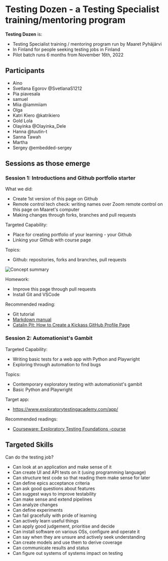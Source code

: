 # Testing Dozen - a Testing Specialist training/mentoring program

**Testing Dozen** is:
  * Testing Specialist training / mentoring program run by Maaret Pyhäjärvi
  * In Finland for people seeking testing jobs in Finland
  * Pilot batch runs 6 months from November 16th, 2022

## Participants
  * Aino
  * Svetlana Egorov @SvetlanaS1212
  * Pia piavesala
  * samuel
  * Miia @iammiiam
  * Olga
  * Katri Kiero @katrikiero
  * Gold Lola 
  * Olayinka  @Olayinka_Dele
  * Hanna @tuutin-t
  * Sanna Tawah
  * Martha
  * Sergey   @embedded-sergey
  
## Sessions as those emerge

### Session 1: Introductions and Github portfolio starter

What we did:
  * Create 1st version of this page on Github
  * Remote control tech check: writing names over Zoom remote control on this page on Maaret's computer
  * Making changes through forks, branches and pull requests

Targeted Capability:
   * Place for creating portfolio of your learning - your Github
   * Linking your Github with course page
   
Topics:
  * Github: repositories, forks and branches, pull requests

![Concept summary](https://github.com/Testing-Dozen/testing-dozen.github.io/blob/6555dd8171c321ab90c3b5000950014c13ba23a9/Session1-concepts.png?raw=true)

Homework: 
  * Improve this page through pull requests
  * Install Git and VSCode
  
Recommended reading:
  * Git tutorial
  * [Markdown manual](https://www.markdownguide.org/basic-syntax/) 
  * [Catalin Pit: How to Create a Kickass GitHub Profile Page](https://catalins.tech/how-to-create-a-kickass-github-profile-page/)

### Session 2: Automationist's Gambit

Targeted Capability:
  * Writing basic tests for a web app with Python and Playwright
  * Exploring through automation to find bugs
  
Topics:
  * Contemporary exploratory testing with automationist's gambit
  * Basic Python and Playwright

Target app:
  * https://www.exploratorytestingacademy.com/app/ 

Recommended readings: 
  * [Courseware: Exploratory Testing Foundations -course](https://dev.to/maaretp/exploratory-testing-foundations-4lb3)

## Targeted Skills

Can do the testing job? 

  * Can look at an application and make sense of it
  * Can create UI and API tests on it (using programming language)
  * Can structure test code so that reading them make sense for later
  * Can define epics acceptance criteria
  * Can ask good questions about features
  * Can suggest ways to improve testability
  * Can make sense and extend pipelines
  * Can analyze changes
  * Can define experiments
  * Can fail gracefully with pride of learning
  * Can actively learn useful things
  * Can apply good judgement, prioritise and decide
  * Can install software on various OSs, configure and operate it
  * Can say when they are unsure and actively seek understanding
  * Can create models and use them to derive coverage
  * Can communicate results and status 
  * Can figure out systems of systems impact on testing
